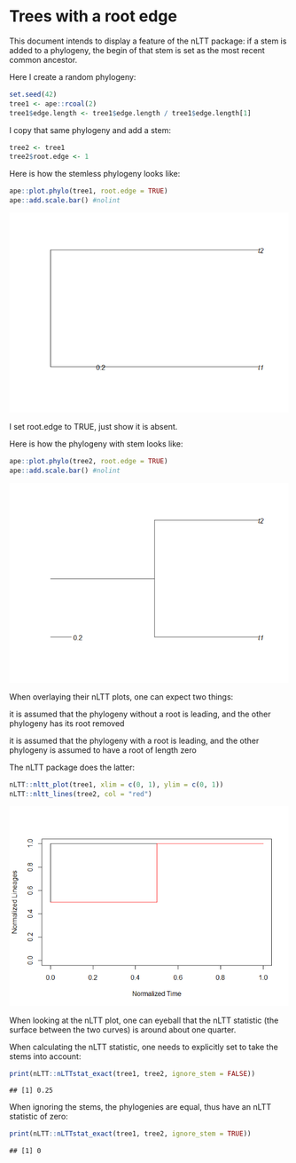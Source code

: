 Trees with a root edge
================

This document intends to display a feature of the nLTT package: if a
stem is added to a phylogeny, the begin of that stem is set as the most
recent common ancestor.

Here I create a random phylogeny:

``` r
set.seed(42)
tree1 <- ape::rcoal(2)
tree1$edge.length <- tree1$edge.length / tree1$edge.length[1]
```

I copy that same phylogeny and add a stem:

``` r
tree2 <- tree1
tree2$root.edge <- 1
```

Here is how the stemless phylogeny looks like:

``` r
ape::plot.phylo(tree1, root.edge = TRUE)
ape::add.scale.bar() #nolint
```

![](Trees-with-a-root-edge_files/figure-gfm/unnamed-chunk-3-1.png)<!-- -->

I set root.edge to TRUE, just show it is absent.

Here is how the phylogeny with stem looks like:

``` r
ape::plot.phylo(tree2, root.edge = TRUE)
ape::add.scale.bar() #nolint
```

![](Trees-with-a-root-edge_files/figure-gfm/unnamed-chunk-4-1.png)<!-- -->

When overlaying their nLTT plots, one can expect two things:

it is assumed that the phylogeny without a root is leading, and the
other phylogeny has its root removed

it is assumed that the phylogeny with a root is leading, and the other
phylogeny is assumed to have a root of length zero

The nLTT package does the latter:

``` r
nLTT::nltt_plot(tree1, xlim = c(0, 1), ylim = c(0, 1))
nLTT::nltt_lines(tree2, col = "red")
```

![](Trees-with-a-root-edge_files/figure-gfm/unnamed-chunk-5-1.png)<!-- -->

When looking at the nLTT plot, one can eyeball that the nLTT statistic
(the surface between the two curves) is around about one quarter.

When calculating the nLTT statistic, one needs to explicitly set to take
the stems into account:

``` r
print(nLTT::nLTTstat_exact(tree1, tree2, ignore_stem = FALSE))
```

    ## [1] 0.25

When ignoring the stems, the phylogenies are equal, thus have an nLTT
statistic of zero:

``` r
print(nLTT::nLTTstat_exact(tree1, tree2, ignore_stem = TRUE))
```

    ## [1] 0

